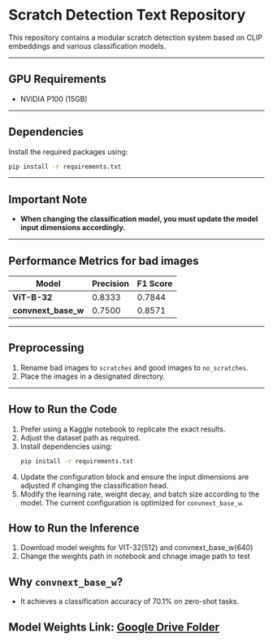 # Scratch Detection Text Repository

This repository contains a modular scratch detection system based on CLIP embeddings and various classification models.

---

## **GPU Requirements**
- NVIDIA P100 (15GB)

---

## **Dependencies**
Install the required packages using:
```bash
pip install -r requirements.txt
```

---

## **Important Note**
- **When changing the classification model, you must update the model input dimensions accordingly.**

---

## **Performance Metrics for bad images**
| Model               | Precision | F1 Score |
|---------------------|-----------|----------|
| **ViT-B-32**        | 0.8333    | 0.7844   |
| **convnext_base_w** | 0.7500    | 0.8571   |

---

## **Preprocessing**
1. Rename bad images to `scratches` and good images to `no_scratches`.
2. Place the images in a designated directory.

---

## **How to Run the Code**
1. Prefer using a Kaggle notebook to replicate the exact results.
2. Adjust the dataset path as required.
3. Install dependencies using:
   ```bash
   pip install -r requirements.txt
   ```
4. Update the configuration block and ensure the input dimensions are adjusted if changing the classification head.
5. Modify the learning rate, weight decay, and batch size according to the model. The current configuration is optimized for `convnext_base_w`.

## **How to Run the Inference**
1. Download model weights for VIT-32(512) and convnext_base_w(640)
2. Change the weights path in notebook and chnage image path to test 

## **Why `convnext_base_w`?**
- It achieves a classification accuracy of 70.1% on zero-shot tasks.

## **Model Weights Link:** [Google Drive Folder](https://drive.google.com/drive/folders/1w3VvCH5cfHsqJNSnKoro9bD47vzF2W-t?usp=sharing)
